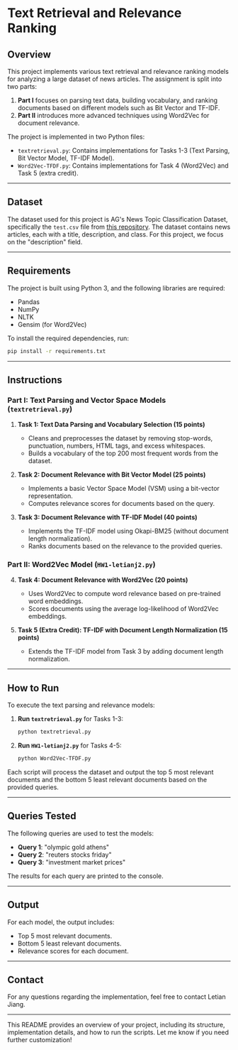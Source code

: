 # Text Retrieval and Relevance Ranking

## Overview

This project implements various text retrieval and relevance ranking models for analyzing a large dataset of news articles. The assignment is split into two parts:

1. **Part I** focuses on parsing text data, building vocabulary, and ranking documents based on different models such as Bit Vector and TF-IDF.
2. **Part II** introduces more advanced techniques using Word2Vec for document relevance.

The project is implemented in two Python files:
- `textretrieval.py`: Contains implementations for Tasks 1-3 (Text Parsing, Bit Vector Model, TF-IDF Model).
- `Word2Vec-TFDF.py`: Contains implementations for Task 4 (Word2Vec) and Task 5 (extra credit).

---

## Dataset

The dataset used for this project is AG's News Topic Classification Dataset, specifically the `test.csv` file from [this repository](https://raw.githubusercontent.com/mhjabreel/CharCnn_Keras/master/data/ag_news_csv/test.csv). The dataset contains news articles, each with a title, description, and class. For this project, we focus on the "description" field.

---

## Requirements

The project is built using Python 3, and the following libraries are required:
- Pandas
- NumPy
- NLTK
- Gensim (for Word2Vec)

To install the required dependencies, run:
```bash
pip install -r requirements.txt
```

---

## Instructions

### Part I: Text Parsing and Vector Space Models (`textretrieval.py`)

1. **Task 1: Text Data Parsing and Vocabulary Selection (15 points)**
   - Cleans and preprocesses the dataset by removing stop-words, punctuation, numbers, HTML tags, and excess whitespaces.
   - Builds a vocabulary of the top 200 most frequent words from the dataset.

2. **Task 2: Document Relevance with Bit Vector Model (25 points)**
   - Implements a basic Vector Space Model (VSM) using a bit-vector representation.
   - Computes relevance scores for documents based on the query.
   
3. **Task 3: Document Relevance with TF-IDF Model (40 points)**
   - Implements the TF-IDF model using Okapi-BM25 (without document length normalization).
   - Ranks documents based on the relevance to the provided queries.

### Part II: Word2Vec Model (`HW1-letianj2.py`)

4. **Task 4: Document Relevance with Word2Vec (20 points)**
   - Uses Word2Vec to compute word relevance based on pre-trained word embeddings.
   - Scores documents using the average log-likelihood of Word2Vec embeddings.
   
5. **Task 5 (Extra Credit): TF-IDF with Document Length Normalization (15 points)**
   - Extends the TF-IDF model from Task 3 by adding document length normalization.

---

## How to Run

To execute the text parsing and relevance models:

1. **Run `textretrieval.py`** for Tasks 1-3:
   ```bash
   python textretrieval.py
   ```

2. **Run `HW1-letianj2.py`** for Tasks 4-5:
   ```bash
   python Word2Vec-TFDF.py
   ```

Each script will process the dataset and output the top 5 most relevant documents and the bottom 5 least relevant documents based on the provided queries.

---

## Queries Tested

The following queries are used to test the models:

- **Query 1**: "olympic gold athens"
- **Query 2**: "reuters stocks friday"
- **Query 3**: "investment market prices"

The results for each query are printed to the console.

---

## Output

For each model, the output includes:
- Top 5 most relevant documents.
- Bottom 5 least relevant documents.
- Relevance scores for each document.

---

## Contact

For any questions regarding the implementation, feel free to contact Letian Jiang.

---

This README provides an overview of your project, including its structure, implementation details, and how to run the scripts. Let me know if you need further customization!